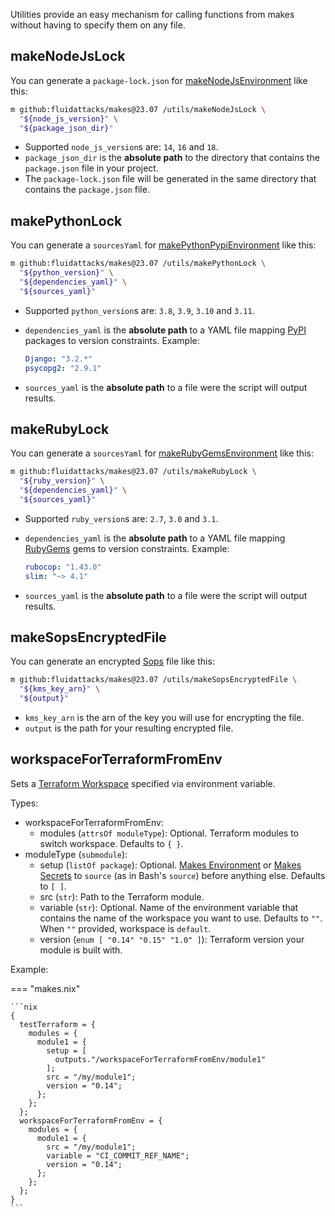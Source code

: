 Utilities provide an easy mechanism
for calling functions from makes
without having to specify them on any file.

## makeNodeJsLock

You can generate a `package-lock.json` for
[makeNodeJsEnvironment](/api/extensions/node.js/#makenodejsenvironment)
like this:

```bash
m github:fluidattacks/makes@23.07 /utils/makeNodeJsLock \
  "${node_js_version}" \
  "${package_json_dir}"
```

- Supported `node_js_version`s are: `14`, `16` and `18`.
- `package_json_dir` is the **absolute path** to the directory that contains
    the `package.json` file in your project.
- The `package-lock.json` file will be generated in the same directory that
    contains the `package.json` file.

## makePythonLock

You can generate a `sourcesYaml` for
[makePythonPypiEnvironment](/api/extensions/python/#makepythonpypienvironment)
like this:

```bash
m github:fluidattacks/makes@23.07 /utils/makePythonLock \
  "${python_version}" \
  "${dependencies_yaml}" \
  "${sources_yaml}"
```

- Supported `python_version`s are: `3.8`, `3.9`, `3.10` and `3.11`.
- `dependencies_yaml` is the **absolute path** to a YAML file
    mapping [PyPI](https://pypi.org/) packages to version constraints.
    Example:

    ```yaml
    Django: "3.2.*"
    psycopg2: "2.9.1"
    ```

- `sources_yaml` is the **absolute path**
    to a file were the script will output results.

## makeRubyLock

You can generate a `sourcesYaml` for
[makeRubyGemsEnvironment](/api/extensions/ruby/#makerubygemsenvironment)
like this:

```bash
m github:fluidattacks/makes@23.07 /utils/makeRubyLock \
  "${ruby_version}" \
  "${dependencies_yaml}" \
  "${sources_yaml}"
```

- Supported `ruby_version`s are: `2.7`, `3.0` and `3.1`.
- `dependencies_yaml` is the **absolute path** to a YAML file
    mapping [RubyGems](https://rubygems.org/) gems to version constraints.
    Example:

    ```yaml
    rubocop: "1.43.0"
    slim: "~> 4.1"
    ```

- `sources_yaml` is the **absolute path**
    to a file were the script will output results.

## makeSopsEncryptedFile

You can generate an encrypted [Sops](https://github.com/mozilla/sops) file like this:

```bash
m github:fluidattacks/makes@23.07 /utils/makeSopsEncryptedFile \
  "${kms_key_arn}" \
  "${output}"
```

- `kms_key_arn` is the arn of the key you will use for encrypting the file.
- `output` is the path for your resulting encrypted file.

## workspaceForTerraformFromEnv

Sets a [Terraform Workspace](https://developer.hashicorp.com/terraform/language/state/workspaces)
specified via environment variable.

Types:

- workspaceForTerraformFromEnv:
    - modules (`attrsOf moduleType`): Optional.
        Terraform modules to switch workspace.
        Defaults to `{ }`.
- moduleType (`submodule`):
    - setup (`listOf package`): Optional.
        [Makes Environment](./environment.md)
        or [Makes Secrets](./secrets.md)
        to `source` (as in Bash's `source`)
        before anything else.
        Defaults to `[ ]`.
    - src (`str`):
        Path to the Terraform module.
    - variable (`str`): Optional.
        Name of the environment variable that contains
        the name of the workspace you want to use.
        Defaults to `""`.
        When `""` provided, workspace is `default`.
    - version (`enum [ "0.14" "0.15" "1.0" ]`):
        Terraform version your module is built with.

Example:

=== "makes.nix"

    ```nix
    {
      testTerraform = {
        modules = {
          module1 = {
            setup = [
              outputs."/workspaceForTerraformFromEnv/module1"
            ];
            src = "/my/module1";
            version = "0.14";
          };
        };
      };
      workspaceForTerraformFromEnv = {
        modules = {
          module1 = {
            src = "/my/module1";
            variable = "CI_COMMIT_REF_NAME";
            version = "0.14";
          };
        };
      };
    }
    ```
